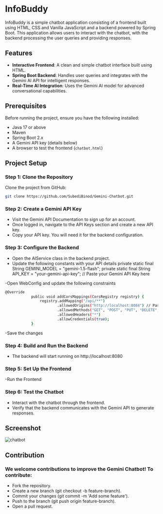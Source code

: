 # InfoBuddy

InfoBuddy is a simple chatbot application consisting of a frontend built using HTML, CSS and Vanilla JavaScript and a backend powered by Spring Boot. This application allows users to interact with the chatbot, with the backend processing the user queries and providing responses.

## Features
- **Interactive Frontend**: A clean and simple chatbot interface built using HTML.
- **Spring Boot Backend**: Handles user queries and integrates with the Gemini AI API for intelligent responses.
- **Real-Time AI Integration**: Uses the Gemini AI model for advanced conversational capabilities.

## Prerequisites
Before running the project, ensure you have the following installed:
- Java 17 or above
- Maven
- Spring Boot 2.x
- A Gemini API key (details below)
- A browser to test the frontend (`chatbot.html`)

## Project Setup

### Step 1: Clone the Repository
Clone the project from GitHub:
```bash
git clone https://github.com/SubediBinod/Gemini-Chatbot.git
```
### Step 2: Create a Gemini API Key
- Visit the Gemini API Documentation to sign up for an account.
- Once logged in, navigate to the API Keys section and create a new API key.
- Copy your API key. You will need it for the backend configuration.

### Step 3: Configure the Backend
- Open the AIService class in the backend project.
- Update the following constants with your API details
  private static final String GEMINI_MODEL = "gemini-1.5-flash";
 private static final String API_KEY = "your-gemini-api-key"; // Paste your Gemini API Key here

-Open WebConfig and update the following constraints
```bash
@Override
            public void addCorsMappings(CorsRegistry registry) {
                registry.addMapping("/api/**")
                        .allowedOrigins("http://localhost:8084") // Paste your portnumber here 
                        .allowedMethods("GET", "POST", "PUT", "DELETE", "OPTIONS")
                        .allowedHeaders("*")
                        .allowCredentials(true);
            }
```
-Save the changes

### Step 4: Build and Run the Backend
- The backend will start running on http://localhost:8080

### Step 5: Set Up the Frontend
-Run the Frontend 

### Step 6: Test the Chatbot
- Interact with the chatbot through the frontend.
- Verify that the backend communicates with the Gemini API to generate responses.
  
## Screenshot
  ![chatbot](https://github.com/user-attachments/assets/e46ea3a4-73d1-498f-b549-902e84eeb5d8)

  ## Contribution
### We welcome contributions to improve the Gemini Chatbot! To contribute:

- Fork the repository.
- Create a new branch (git checkout -b feature-branch).
- Commit your changes (git commit -m 'Add some feature').
- Push to the branch (git push origin feature-branch).
- Open a pull request.



